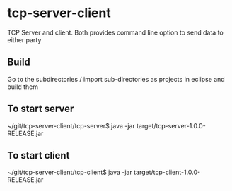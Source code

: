 # tcp-server-client
TCP Server and client.  Both provides command line option to send data to either party

## Build
Go to the subdirectories / import sub-directories as projects in eclipse and build them

## To start server
~/git/tcp-server-client/tcp-server$ java -jar target/tcp-server-1.0.0-RELEASE.jar

## To start client
~/git/tcp-server-client/tcp-client$ java -jar target/tcp-client-1.0.0-RELEASE.jar
